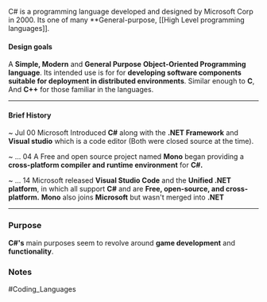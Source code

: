 C# is a programming language developed and designed by Microsoft Corp in 2000.
Its one of many **General-purpose, [[High Level programming languages]].

#### Design goals
A **Simple, Modern** and **General Purpose** **Object-Oriented Programming language**.
Its intended use is for for **developing software components suitable for deployment in distributed environments**.
Similar enough to **C**, And **C++** for those familiar in the languages.

---
#### Brief History
~ Jul 00
Microsoft Introduced **C#** along with the **.NET Framework** and **Visual studio** which is a code editor (Both were closed source at the time).

~ ... 04
A Free and open source project named **Mono** began providing a **cross-platform compiler and runtime environment** for **C#.**

~ ... 14
Microsoft released **Visual Studio Code** and the **Unified .NET platform**, in which all support **C#** and are **Free, open-source, and cross-platform.**
**Mono** also joins **Microsoft** but wasn't merged into **.NET**

-----------------------

### Purpose
**C#'s** main purposes seem to revolve around **game development** and **functionality**.

### Notes


#Coding_Languages